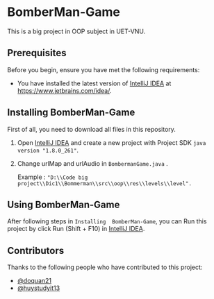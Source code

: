 # BomberMan-Game

This is a big project in OOP subject in UET-VNU.



## Prerequisites

Before you begin, ensure you have met the following requirements:
<!--- These are just example requirements. Add, duplicate or remove as required --->
* You have installed the latest version of [IntelliJ IDEA](#IntelliJ-IDEA) at https://www.jetbrains.com/idea/.

## Installing  BomberMan-Game

First of all, you need to download all files in this repository.
1. Open [IntelliJ IDEA](#IntelliJ-IDEA) and create a new project with Project SDK `java version "1.8.0_261"`.
2. Change urlMap and urlAudio in `BombermanGame.java` . 

    Example : ``"D:\\Code big project\\Dic1\\Bommerman\\src\\oop\\res\\levels\\level".``
    
## Using  BomberMan-Game

After following steps in `Installing  BomberMan-Game`, you can Run this project by click Run (Shift + F10) in [IntelliJ IDEA](#IntelliJ-IDEA).

## Contributors

Thanks to the following people who have contributed to this project:

* [@doquan21](https://github.com/doquan21)
* [@huystudyit13](https://github.com/huystudyit13)